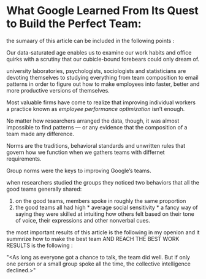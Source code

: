 # What Google Learned From Its Quest to Build the Perfect Team:


the sumaary of this article can be included in the following points :

Our data-saturated age enables us to examine our work habits and office quirks with a scrutiny that our cubicle-bound forebears could only dream of.<br />

university laboratories, psychologists, sociologists and statisticians are devoting themselves to studying everything from team composition to email patterns in order to figure out how to make employees into faster, better and more productive versions of themselves.<br />

Most valuable firms have come to realize that improving individual workers a practice known as *employee performance optimization* isn’t enough.<br />

No matter how researchers arranged the data, though, it was almost impossible to find patterns — or any evidence that the composition of a team made any difference. <br />

Norms are the traditions, behavioral standards and unwritten rules that govern how we function when we gathers teams with differnet requirements. <br />

Group norms were the keys to improving Google’s teams.<br />

when researchers studied the groups they noticed two behaviors that all the good teams generally shared:

1. on the good teams, members spoke in roughly the same proportion
2. the good teams all had high * average social sensitivity * a fancy way of saying they were skilled at intuiting how others felt based on their tone of voice, their expressions and other nonverbal cues.<br />

the most important results of this article is the following in my openion and it summrize how to make the best team AND REACH THE BEST WORK RESULTS is the following  :<br />

"<As long as everyone got a chance to talk, the team did well. But if only one person or a small group spoke all the time, the collective intelligence declined.>"

